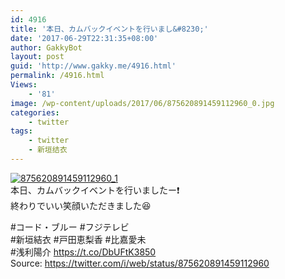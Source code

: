 ```yaml
---
id: 4916
title: '本日、カムバックイベントを行いまし&#8230;'
date: '2017-06-29T22:31:35+08:00'
author: GakkyBot
layout: post
guid: 'http://www.gakky.me/4916.html'
permalink: /4916.html
Views:
    - '81'
image: /wp-content/uploads/2017/06/875620891459112960_0.jpg
categories:
    - twitter
tags:
    - twitter
    - 新垣结衣
---
```


[![875620891459112960_1](http://www.yui-aragaki.org/wp-content/uploads/2017/06/875620891459112960_1.jpg)](http://www.yui-aragaki.org/wp-content/uploads/2017/06/875620891459112960_1.jpg)  
本日、カムバックイベントを行いましたー❗️  
終わりでいい笑顔いただきました😆

\#コード・ブルー #フジテレビ  
\#新垣結衣 #戸田恵梨香 #比嘉愛未  
\#浅利陽介 https://t.co/DbUFtK3850  
Source: <https://twitter.com/i/web/status/875620891459112960>